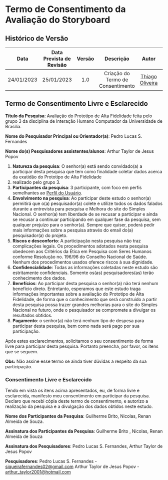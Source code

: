 # Termo de Consentimento da Avaliação do Storyboard
## <a>Histórico de Versão</a>

|Data|Data Prevista de Revisão|Versão|Descrição|Autor|Revisor|
| :----------: |:----------:| :------: | :-----------: | :---------: |:---------: |
|24/01/2023|25/01/2023|1.0|Criação do Termo de Consentimento| [Thiago Oliveira](https://github.com/Thiab394)|[-](https://github.com/)

## <a>Termo de Consentimento Livre e Esclarecido</a>

**Título da Pesquisa**: Avaliação do Prototipo de Alta Fidelidade feita pelo grupo 3 da disciplina de Interação Humano Computador da Universidade de Brasilia.

**Nome do Pesquisador Principal ou Orientador(a)**: Pedro Lucas S. Fernandes

**Nome do(s) Pesquisadores assistentes/alunos**: Arthur Taylor de Jesus Popov

1.	**Natureza da pesquisa**: O senhor(a) está sendo convidado(a) a participar desta pesquisa que tem como finalidade coletar dados acerca da exatidão do Prototipo de Alta Fidelidade
2.	 realizado pelo grupo 3.
3.	**Participantes da pesquisa**: 3 participante, com foco em perfis semelhantes ao [Perfil do Usuário](../../Tarefas/perfilUsuario.md).
4.	**Envolvimento na pesquisa**: Ao participar deste estudo o senhor(a) permitirá que o(a) pesquisador(a) colete e utilize todos os dados falados durante a entrevista para pesquisa e 
Melhora do site do Simples Nacional. O senhor(a) tem liberdade de se recusar a participar e ainda se recusar a continuar participando em qualquer fase da pesquisa, 
sem qualquer prejuízo para o senhor(a). Sempre que quiser, poderá pedir mais informações sobre a pesquisa através do email do(a) pesquisador(a) do projeto.
4.	**Riscos e desconforto**: A participação nesta pesquisa não traz complicações legais. Os procedimentos adotados nesta pesquisa obedecem aos Critérios da Ética em Pesquisa com Seres Humanos conforme Resolução no. 196/96 do Conselho Nacional de Saúde. Nenhum dos procedimentos usados oferece riscos à sua dignidade.
5.	**Confidencialidade**: Todas as informações coletadas neste estudo são estritamente confidenciais. Somente os(as) pesquisadores(as) terão conhecimento dos dados.
6.	**Benefícios**: Ao participar desta pesquisa o senhor(a) não terá nenhum benefício direto. Entretanto, esperamos que este estudo traga informações importantes sobre a avaliação do Prototipo de Alta Fidelidade,
de forma que o conhecimento que será construído a partir desta pesquisa possa trazer grandes melhorias para o site do Simples Nacional no futuro, 
onde o pesquisador se compromete a divulgar os resultados obtidos. 
7.	**Pagamento**: o senhor(a) não terá nenhum tipo de despesa para participar desta pesquisa, bem como nada será pago por sua participação.

Após estes esclarecimentos, solicitamos o seu consentimento de forma livre para participar desta pesquisa. Portanto preencha, por favor, os itens que se seguem.

**Obs:** Não assine esse termo se ainda tiver dúvidas a respeito da sua participação.

### <a>Consentimento Livre e Esclarecido</a>
Tendo em vista os itens acima apresentados, eu, de forma livre e esclarecida, manifesto meu consentimento em participar da pesquisa. 
Declaro que recebi cópia deste termo de consentimento, e autorizo a realização da pesquisa e a divulgação dos dados obtidos neste estudo.


**Nome dos Participantes da Pesquisa**: Guilherme Brito, Nicolas, Renan Almeida de Souza.

**Assinatura dos Participantes da Pesquisa**: Guilherme Brito , Nicolas, Renan Almeida de Souza

**Assinatura dos Pesquisadores**: Pedro Lucas S. Fernandes, Arthur Taylor de Jesus Popov

<!-- Para colocar a assinatura, peça para a pessoa assinar ou assine no papel, tire foto e coloque aqui a foto -->


**Pesquisadores**: Pedro Lucas S. Fernandes - siqueirafernandes02@gmail.com
Arthur Taylor de Jesus Popov - arthur_taylor2001@hotmail.com
